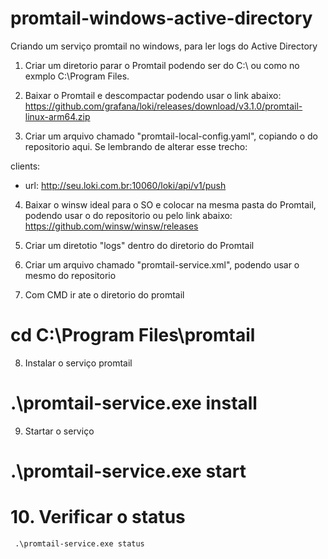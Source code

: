 # promtail-windows-active-directory
Criando um serviço promtail no windows, para ler logs do Active Directory


1. Criar um diretorio parar o Promtail podendo ser do C:\ ou como no exmplo C:\Program Files.

2. Baixar o Promtail e descompactar podendo usar o link abaixo:
https://github.com/grafana/loki/releases/download/v3.1.0/promtail-linux-arm64.zip

3. Criar um arquivo chamado "promtail-local-config.yaml", copiando o do repositorio aqui.
Se lembrando de alterar esse trecho:

clients:
  - url: http://seu.loki.com.br:10060/loki/api/v1/push

4. Baixar o winsw ideal para o SO e colocar na mesma pasta do Promtail, podendo usar o do repositorio ou pelo link abaixo:
https://github.com/winsw/winsw/releases

5. Criar um diretotio "logs" dentro do diretorio do Promtail

6. Criar um arquivo chamado "promtail-service.xml", podendo usar o mesmo do repositorio

7. Com CMD ir ate o diretorio do promtail
# cd C:\Program Files\promtail

8. Instalar o serviço promtail
# .\promtail-service.exe install

9. Startar o serviço
# .\promtail-service.exe start

<h1> 10. Verificar o status </h1>
<code> .\promtail-service.exe status </code>








